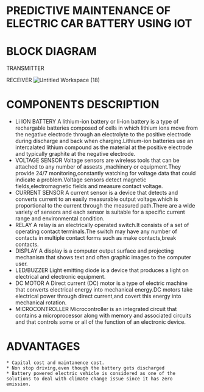 # PREDICTIVE MAINTENANCE OF ELECTRIC CAR BATTERY USING IOT
# BLOCK DIAGRAM
  TRANSMITTER
  
  RECEIVER
  ![Untitled Workspace (18)](https://user-images.githubusercontent.com/98879001/155798397-b36255a6-ef06-42bf-89e4-cdb24462e036.png)

# COMPONENTS DESCRIPTION
   * Li ION BATTERY
      A lithium-ion battery or li-ion battery is a type of rechargable batteries composed of cells in which lithium ions move from the negative electrode through an electrolyte to the positive electrode during discharge and back when charging.Lithium-ion batteries use an intercalated lithium compound as the material at the positive electrode and typically graphite at the negative electrode.
   * VOLTAGE SENSOR
      Voltage sensors are wireless tools that can be attached to any number of assests ,machinery or equipment.They provide 24/7 monitoring,constantly watching for voltage data that could indicate a problem.Voltage sensors detect magnetic fields,electromagnetic fields and measure contact voltage.
   * CURRENT SENSOR
        A current sensor is a device that detects and converts current to an easily measurable output voltage.which is proportional to the current through the measured path.There are a wide variety of sensors and each sensor is suitable for a specific current range and environmental condition.
   * RELAY
        A relay is an electrically operated switch.It consists of a set of operating contact terminals.The switch may have any number of contacts in multiple contact forms such as make contacts,break contacts.
   * DISPLAY
        A display is a computer output surface and projecting mechanism that shows text and often graphic images to the computer user. 
   * LED/BUZZER
        Light emitting diode is a device that produces a light on electrical and electronic equipment.
   * DC MOTOR
        A Direct current (DC) motor is a type of electric machine that converts electrical energy into mechanical energy.DC motors take electrical power through direct current,and covert this energy into mechanical rotation.   
   * MICROCONTROLLER
         Microcontroller is an integrated circuit that contains a microprocessor along with memory and associated circuits and that controls some or all of the function of an electronic device.
 # ADVANTAGES
    * Capital cost and maintanence cost.
    * Non stop driving,even though the battery gets discharged
    * Battery powered electric vehicle is considered as one of the solutions to deal with climate change issue since it has zero emission.
         
      
